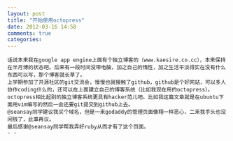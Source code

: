 ```yaml
---
layout: post
title: "开始使用octopress"
date: 2012-03-16 14:58
comments: true
categories: 
---
```

    话说本来我在google app engine上面有个独立博客的（www.kaesire.co.cc），本来保持在半月博的状态吧。后来有一段时间没带电脑，加之自己的惰性，加之生活平淡得实在没有什么东西可以写，那个博客就长草了。
    上学期参加了开源社区的git交流会，慢慢也就接触了github，github是个好网站，可以多人协作coding什么的，还可以在上面建立自己的博客系统（比如我现在用的octopress）。octopress相比起别的独立博客系统更具有hacker范儿吧。比如我这篇文章就是在ubuntu下面用vim编写的然后一会还要git提交到github上去。
    @seansay同学建议我买个域名，但是一来godaddy的管理页面像翔一样恶心，二来我手头也没闲钱了，此事再议。
    最后感谢@seansay同学帮我弄好ruby从而才有了这个页面。
    - -
